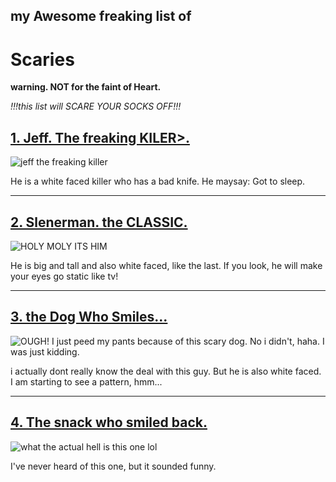 ## my Awesome freaking list of
# Scaries

**warning. NOT for the faint of Heart.**  

*!!!this list will SCARE YOUR SOCKS OFF!!!*

## [1. Jeff. The freaking KILER>.](https://creepypastafiles.fandom.com/wiki/Jeff_the_Killer) 

![jeff the freaking killer](https://static.wikia.nocookie.net/creepypasta-files/images/5/56/JeffTheKiller%282%29.jpg/revision/latest?cb=20241128075405)  

He is a white faced killer who has a bad knife. He maysay: Got to sleep. 

---  

## [2. Slenerman. the CLASSIC.](https://www.ign.com/articles/2018/08/08/slender-man-explained-the-history-of-the-urban-legend)  

![HOLY MOLY ITS HIM](https://oyster.ignimgs.com/wordpress/stg.ign.com/2017/11/slender-bathouse.jpeg)

He is big and tall and also white faced, like the last. If you look, he will make your eyes go static like tv!  

---  

## [3. the Dog Who Smiles...](https://villains.fandom.com/wiki/Smile_Dog_(Creepypasta))

![OUGH! I just peed my pants because of this scary dog. No i didn't, haha. I was just kidding.](https://i.ytimg.com/vi/35cJcBdf3V0/maxresdefault.jpg)

i actually dont really know the deal with this guy. But he is also white faced. I am starting to see a pattern, hmm...

---

## [4. The snack who smiled back.](https://creepypasta.fandom.com/wiki/Fish_Food)

![what the actual hell is this one lol](https://static.wikia.nocookie.net/creepypasta/images/b/b1/Goldfish_zombie_by_danielmchavez-d4u6ob3_%281%29.jpg/revision/latest?cb=20180518090020)

I've never heard of this one, but it sounded funny.
